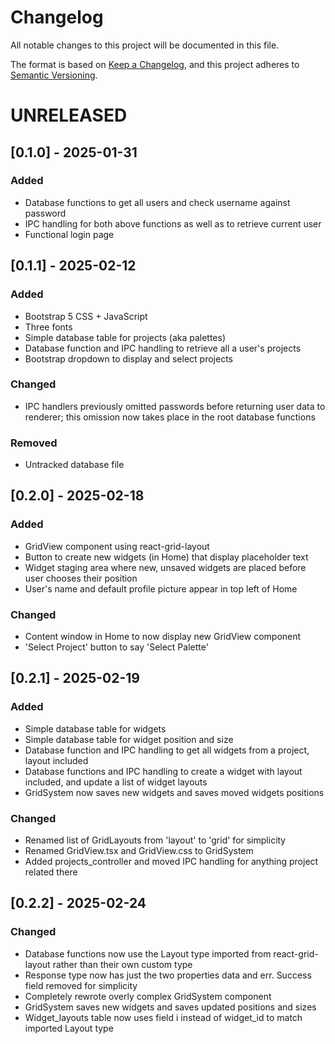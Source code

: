 # Changelog

All notable changes to this project will be documented in this file.

The format is based on [Keep a Changelog](https://keepachangelog.com/en/1.1.0/),
and this project adheres to [Semantic Versioning](https://semver.org/spec/v2.0.0.html).

# UNRELEASED

## [0.1.0] - 2025-01-31

### Added
- Database functions to get all users and check username against password
- IPC handling for both above functions as well as to retrieve current user
- Functional login page

## [0.1.1] - 2025-02-12

### Added
- Bootstrap 5 CSS + JavaScript
- Three fonts
- Simple database table for projects (aka palettes)
- Database function and IPC handling to retrieve all a user's projects
- Bootstrap dropdown to display and select projects

### Changed
- IPC handlers previously omitted passwords before returning user data to renderer;
this omission now takes place in the root database functions

### Removed
- Untracked database file

## [0.2.0] - 2025-02-18

### Added
- GridView component using react-grid-layout
- Button to create new widgets (in Home) that display placeholder text 
- Widget staging area where new, unsaved widgets are placed before user chooses their position
- User's name and default profile picture appear in top left of Home

### Changed
- Content window in Home to now display new GridView component
- 'Select Project' button to say 'Select Palette'

## [0.2.1] - 2025-02-19

### Added 
- Simple database table for widgets
- Simple database table for widget position and size
- Database function and IPC handling to get all widgets from a project, layout included
- Database functions and IPC handling to create a widget with layout included, and update a list of widget layouts
- GridSystem now saves new widgets and saves moved widgets positions

### Changed
- Renamed list of GridLayouts from 'layout' to 'grid' for simplicity
- Renamed GridView.tsx and GridView.css to GridSystem
- Added projects_controller and moved IPC handling for anything project related there

## [0.2.2] - 2025-02-24

### Changed
- Database functions now use the Layout type imported from react-grid-layout rather
than their own custom type
- Response type now has just the two properties data and err. Success field removed
for simplicity
- Completely rewrote overly complex GridSystem component
- GridSystem saves new widgets and saves updated positions and sizes
- Widget_layouts table now uses field i instead of widget_id to match imported
Layout type
